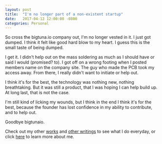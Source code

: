 ```yaml
---
layout: post
title:  "I'm no longer part of a non-existent startup"
date:   2017-04-12 12:00:00 -0800
categories: Personal
---
```

So cross the bigtuna.io company out, I'm no longer vested in it. I just got dumped.
I think it felt like good hard blow to my heart. I guess this is the small taste of being dumped.

I get it. I didn't help out on the mass soldering as much as I should have or said I would (promised? to). I got off on a wrong footing when I posted members name on the company site.  The guy who made the PCB took my access away.  From there, I really didn't want to initiate or help out.

I think it's for the best, the technology was nothing new, nothing breathtaking. But it was still a product, that I was hoping I can help build up. At long last, that is not the case.

I'm still kind of licking my wounds, but I think in the end I think it's for the best, because the founder has lost confidence in my ability to contribute, and to help out.

Goodbye bigtunaio.

Check out my other [works][business] and [other writings][blogs]  to see what I do everyday, or click [here][about] to learn more about me.

[blogs]: http://vincetallica.github.io/blogs
[about]: http://vincetallica.github.io/about
[business]:   https://vpakwong.github.io/
